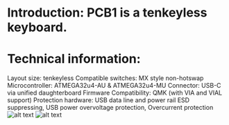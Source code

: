 # Introduction: PCB1 is a tenkeyless keyboard.

# Technical information:
Layout size: tenkeyless
Compatible switches: MX style non-hotswap
Microcontroller: ATMEGA32u4-AU & ATMEGA32u4-MU
Connector: USB-C via unified daughterboard
Firmware Compatibility: QMK (with VIA and VIAL support)
Protection hardware: USB data line and power rail ESD suppressing, USB power overvoltage protection, Overcurrent protection
![alt text]()
![alt text]()
